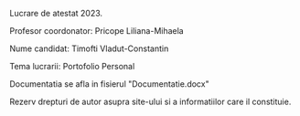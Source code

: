 Lucrare de atestat 2023.

Profesor coordonator: Pricope Liliana-Mihaela

Nume candidat: Timofti Vladut-Constantin

Tema lucrarii: Portofolio Personal



Documentatia se afla in fisierul "Documentatie.docx"

Rezerv drepturi de autor asupra site-ului si a informatiilor care il constituie.
